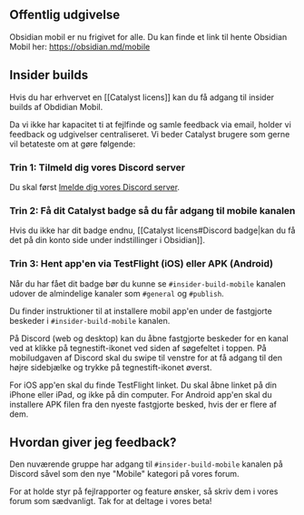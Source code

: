 ## Offentlig udgivelse
Obsidian mobil er nu frigivet for alle. Du kan finde et link til hente Obsidian Mobil her: https://obsidian.md/mobile

## Insider builds
Hvis du har erhvervet en [[Catalyst licens]] kan du få adgang til insider builds af Obdidian Mobil.

Da vi ikke har kapacitet ti at fejlfinde og samle feedback via email, holder vi feedback og udgivelser centraliseret. Vi beder Catalyst brugere som gerne vil betateste om at gøre følgende:

### Trin 1: Tilmeld dig vores Discord server
Du skal først [lmelde dig vores Discord server](https://discord.gg/veuWUTm).

### Trin 2: Få dit Catalyst badge så du får adgang til mobile kanalen
Hvis du ikke har dit badge endnu, [[Catalyst licens#Discord badge|kan du få det på din konto side under indstillinger i Obsidian]].  

### Trin 3: Hent app'en via TestFlight (iOS) eller APK (Android)
Når du har fået dit badge bør du kunne se `#insider-build-mobile` kanalen udover de almindelige kanaler som `#general` og `#publish`.

Du finder instruktioner til at installere mobil app'en under de fastgjorte beskeder i `#insider-build-mobile` kanalen.

På Discord (web og desktop) kan du åbne fastgjorte beskeder for en kanal ved at klikke på tegnestift-ikonet ved siden af søgefeltet i toppen. På mobiludgaven af Discord skal du swipe til venstre for at få adgang til den højre sidebjælke og trykke på tegnestift-ikonet øverst.

For iOS app'en skal du finde TestFlight linket. Du skal åbne linket på din iPhone eller iPad, og ikke på din computer. For Android app'en skal du installere APK filen fra den nyeste fastgjorte besked, hvis der er flere af dem.

## Hvordan giver jeg feedback?
Den nuværende gruppe har adgang til `#insider-build-mobile` kanalen på Discord såvel som den nye "Mobile" kategori på vores forum.

For at holde styr på fejlrapporter og feature ønsker, så skriv dem i vores forum som sædvanligt. Tak for at deltage i vores beta!
